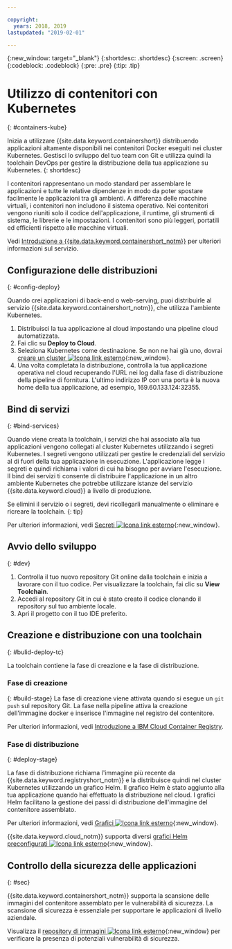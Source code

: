 ```yaml
---

copyright:
  years: 2018, 2019
lastupdated: "2019-02-01"

---
```

{:new_window: target="_blank"}
{:shortdesc: .shortdesc}
{:screen: .screen}
{:codeblock: .codeblock}
{:pre: .pre}
{:tip: .tip}

# Utilizzo di contenitori con Kubernetes
{: #containers-kube}

Inizia a utilizzare {{site.data.keyword.containershort}} distribuendo applicazioni altamente disponibili nei contenitori Docker eseguiti nei cluster Kubernetes. Gestisci lo sviluppo del tuo team con Git e utilizza quindi la toolchain DevOps per gestire la distribuzione della tua applicazione su Kubernetes.
{: shortdesc}

I contenitori rappresentano un modo standard per assemblare le applicazioni e tutte le relative dipendenze in modo da poter spostare facilmente le applicazioni tra gli ambienti. A differenza delle macchine virtuali, i contenitori non includono il sistema operativo. Nei contenitori vengono riuniti solo il codice dell'applicazione, il runtime, gli strumenti di sistema, le librerie e le impostazioni. I contenitori sono più leggeri, portatili ed efficienti rispetto alle macchine virtuali.

Vedi [Introduzione a {{site.data.keyword.containershort_notm}}](/docs/containers/container_index.html#container_index) per ulteriori informazioni sul servizio.

## Configurazione delle distribuzioni
{: #config-deploy}

Quando crei applicazioni di back-end o web-serving, puoi distribuirle al servizio {{site.data.keyword.containershort_notm}}, che utilizza l'ambiente Kubernetes.

1. Distribuisci la tua applicazione al cloud impostando una pipeline cloud automatizzata.
2. Fai clic su **Deploy to Cloud**.
3. Seleziona Kubernetes come destinazione. Se non ne hai già uno, dovrai [creare un cluster ![Icona link esterno](../../icons/launch-glyph.svg "Icona link esterno")](https://{DomainName}/containers-kubernetes/catalog/cluster/create){:new_window}.
4. Una volta completata la distribuzione, controlla la tua applicazione operativa nel cloud recuperando l'URL nei log dalla fase di distribuzione della pipeline di fornitura. L'ultimo indirizzo IP con una porta è la nuova home della tua applicazione, ad esempio, 169.60.133.124:32355.

## Bind di servizi
{: #bind-services}

Quando viene creata la toolchain, i servizi che hai associato alla tua applicazioni vengono collegati al cluster Kubernetes utilizzando i segreti Kubernetes. I segreti vengono utilizzati per gestire le credenziali del servizio al di fuori della tua applicazione in esecuzione. L'applicazione legge i segreti e quindi richiama i valori di cui ha bisogno per avviare l'esecuzione. Il bind dei servizi ti consente di distribuire l'applicazione in un altro ambiente Kubernetes che potrebbe utilizzare istanze del servizio {{site.data.keyword.cloud}} a livello di produzione.

Se elimini il servizio o i segreti, devi ricollegarli manualmente o eliminare e ricreare la toolchain.
{: tip}

Per ulteriori informazioni, vedi [Secreti ![Icona link esterno](../../icons/launch-glyph.svg "Icona link esterno")](https://kubernetes.io/docs/concepts/configuration/secret/){:new_window}.

## Avvio dello sviluppo
{: #dev}

1. Controlla il tuo nuovo repository Git online dalla toolchain e inizia a lavorare con il tuo codice. Per visualizzare la toolchain, fai clic su **View Toolchain**.
2. Accedi al repository Git in cui è stato creato il codice clonando il repository sul tuo ambiente locale.
3. Apri il progetto con il tuo IDE preferito.

## Creazione e distribuzione con una toolchain
{: #bulid-deploy-tc}

La toolchain contiene la fase di creazione e la fase di distribuzione.

### Fase di creazione
{: #build-stage}
La fase di creazione viene attivata quando si esegue un `git push` sul repository Git. La fase nella pipeline attiva la creazione dell'immagine docker e inserisce l'immagine nel registro del contenitore.

Per ulteriori informazioni, vedi [Introduzione a IBM Cloud Container Registry](/docs/services/Registry/index.html#index).

### Fase di distribuzione
{: #deploy-stage}

La fase di distribuzione richiama l'immagine più recente da {{site.data.keyword.registryshort_notm}} e la distribuisce quindi nel cluster Kubernetes utilizzando un grafico Helm. Il grafico Helm è stato aggiunto alla tua applicazione quando hai effettuato la distribuzione nel cloud. I grafici Helm facilitano la gestione dei passi di distribuzione dell'immagine del contenitore assemblato.

Per ulteriori informazioni, vedi [Grafici ![Icona link esterno](../../icons/launch-glyph.svg "Icona link esterno")](https://docs.helm.sh/developing_charts/){:new_window}.

{{site.data.keyword.cloud_notm}} supporta diversi [grafici Helm preconfigurati ![Icona link esterno](../../icons/launch-glyph.svg "Icona link esterno")](https://{DomainName}/containers-kubernetes/solutions/helm-charts){:new_window}.

## Controllo della sicurezza delle applicazioni
{: #sec}

{{site.data.keyword.containershort_notm}} supporta la scansione delle immagini del contenitore assemblato per le vulnerabilità di sicurezza. La scansione di sicurezza è essenziale per supportare le applicazioni di livello aziendale.

Visualizza il [repository di immagini ![Icona link esterno](../../icons/launch-glyph.svg "Icona link esterno")](https://{DomainName}/containers-kubernetes/registry/private){:new_window} per verificare la presenza di potenziali vulnerabilità di sicurezza.
